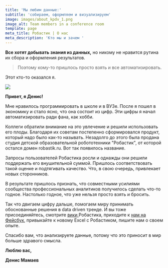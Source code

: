 ```yaml
---
title: 'Мы любим данные:'
subtitle: 'собираем, оформляем и визуализируем'
image: images/about_kpdv_1.png
image_alt: Team members in a conference room
template: page
meta_title: Робастик | О нас
meta_description: 'Кто мы и зачем '
---
```

**Все хотят добывать знания из данных,**
но никому не нравится рутина их сбора и оформления результатов.

> Поэтому кому-то пришлось просто взять и все автоматизировать.

Этот кто-то оказался я.

![](/images/ava3\_enhance.png)

**Привет, я Денис!**

Мне нравилось программировать в школе и в ВУЗе. После я пошел в экономику и стало ясно, что она состоит из цифр. Эти цифры я начал автоматизировать ради фана, как хобби.

Коллеги обратили внимание на это увлечение и решили использовать его плоды. Благодаря их советам постепенно сформировался продукт, который надо было как-то называть. Незадолго до этого была продана студия детской образовательной робототехники "Робастик", от которой остался домен robastik.ru. Вот так появилось название.

Запросы пользователей Робастика росли и однажды они решили поддержать его внушительной суммой. Пришлось соответствовать такой оценке и подтягивать качество. Что, в свою очередь, привлекает новых сторонников.

В результате пришлось признать, что совместными усилиями сообщества профессиональных аналитиков получилось сделать что-то годное. Настолько годное, что уже нельзя просто взять и бросить.

Так что двигаем цифру дальше, помогаем миру принимать обоснованные решения в data driven тренде. И вы тоже присоединяйтесь, смотрите [вики ](https://www.notion.so/ebc43e94f3284cbab017c841b37ce881)Робастика, приходите к [нам на Фейсбук](https://www.facebook.com/groups/excelword), привыкайте к новому Excel с Робастиком, пишите нам о своем опыте.

Спасибо вам, что анализируете данные, потому что это приносит в мир больше здравого смысла.

**Люблю вас,**

**Денис Мамаев**
